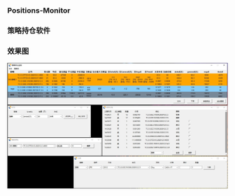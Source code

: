 ### Positions-Monitor
### 策略持仓软件
### 效果图

![image](https://github.com/shiyu23/Positions-Monitor/blob/main/pictures/Positions-Monitor.jpg)
